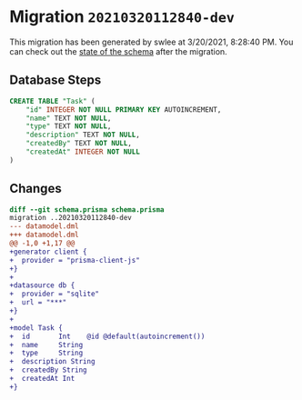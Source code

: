 # Migration `20210320112840-dev`

This migration has been generated by swlee at 3/20/2021, 8:28:40 PM.
You can check out the [state of the schema](./schema.prisma) after the migration.

## Database Steps

```sql
CREATE TABLE "Task" (
    "id" INTEGER NOT NULL PRIMARY KEY AUTOINCREMENT,
    "name" TEXT NOT NULL,
    "type" TEXT NOT NULL,
    "description" TEXT NOT NULL,
    "createdBy" TEXT NOT NULL,
    "createdAt" INTEGER NOT NULL
)
```

## Changes

```diff
diff --git schema.prisma schema.prisma
migration ..20210320112840-dev
--- datamodel.dml
+++ datamodel.dml
@@ -1,0 +1,17 @@
+generator client {
+  provider = "prisma-client-js"
+}
+
+datasource db {
+  provider = "sqlite"
+  url = "***"
+}
+
+model Task {
+  id       Int    @id @default(autoincrement())
+  name     String
+  type     String
+  description String
+  createdBy String
+  createdAt Int
+}
```


